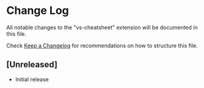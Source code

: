 # Change Log

All notable changes to the "vs-cheatsheet" extension will be documented in this file.

Check [Keep a Changelog](http://keepachangelog.com/) for recommendations on how to structure this file.

## [Unreleased]

- Initial release